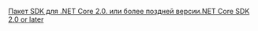 [<span data-ttu-id="40dce-101">Пакет SDK для .NET Core 2.0. или более поздней версии</span><span class="sxs-lookup"><span data-stu-id="40dce-101">.NET Core SDK 2.0 or later</span></span>](https://www.microsoft.com/net/download)
